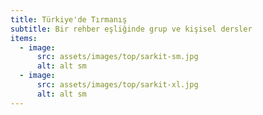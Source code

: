 ```yaml
---
title: Türkiye'de Tırmanış
subtitle: Bir rehber eşliğinde grup ve kişisel dersler
items:
  - image:
      src: assets/images/top/sarkit-sm.jpg
      alt: alt sm
  - image:
      src: assets/images/top/sarkit-xl.jpg
      alt: alt sm
---
```

